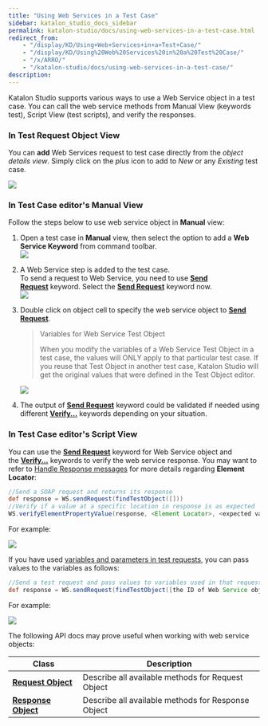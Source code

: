 ```yaml
---
title: "Using Web Services in a Test Case" 
sidebar: katalon_studio_docs_sidebar
permalink: katalon-studio/docs/using-web-services-in-a-test-case.html 
redirect_from:
    - "/display/KD/Using+Web+Services+in+a+Test+Case/"
    - "/display/KD/Using%20Web%20Services%20in%20a%20Test%20Case/"
    - "/x/ARRO/"
    - "/katalon-studio/docs/using-web-services-in-a-test-case/"
description: 
---
```

Katalon Studio supports various ways to use a Web Service object in a test case. You can call the web service methods from Manual View (keywords test), Script View (test scripts), and verify the responses.  

### In Test Request Object View

You can **add** Web Services request to test case directly from the _object details view_. Simply click on the _plus_ icon to add to _New_ or any _Existing_ test case.

![](https://github.com/katalon-studio/docs-images/raw/master/katalon-studio/docs/using-web-services-in-a-test-case-58/Screen-Shot-2018-09-20-at-5.06.42-PM.png)

### In Test Case editor's Manual View

Follow the steps below to use web service object in **Manual** view:

1.  Open a test case in **Manual** view, then select the option to add a **Web Service Keyword** from command toolbar.  
    ![](https://github.com/katalon-studio/docs-images/raw/master/katalon-studio/docs/using-web-services-in-a-test-case-58/image2017-6-30-203A493A48.png)  
      
    
2.  A Web Service step is added to the test case.   
    To send a request to Web Service, you need to use **[Send Request](/display/KD/%5BWS%5D+Send+Request)** keyword. Select the **[Send Request](/display/KD/%5BWS%5D+Send+Request)** keyword now.  
    ![](https://github.com/katalon-studio/docs-images/raw/master/katalon-studio/docs/using-web-services-in-a-test-case-58/image2018-8-23-163A583A44.png)  
      
    
3.  Double click on object cell to specify the web service object to **[Send Request](/display/KD/%5BWS%5D+Send+Request)**.
    
    > Variables for Web Service Test Object
    > 
    > When you modify the variables of a Web Service Test Object in a test case, the values will ONLY apply to that particular test case. If you reuse that Test Object in another test case, Katalon Studio will get the original values that were defined in the Test Object editor.
    
      
    ![](https://github.com/katalon-studio/docs-images/raw/master/katalon-studio/docs/using-web-services-in-a-test-case-58/image2018-8-23-163A353A40.png)  
      
    
4.  The output of **[Send Request](/display/KD/%5BWS%5D+Send+Request)** keyword could be validated if needed using different **[Verify...](/display/KD/Web+Service)** keywords depending on your situation.  
      
    
### In Test Case editor's Script View

You can use the **[Send Request](/display/KD/%5BWS%5D+Send+Request)** keyword for Web Service object and the **[Verify...](/display/KD/Web+Service)** keywords to verify the web service response. You may want to refer to [Handle Response messages](#UsingWebServicesinaTestCase5.8-HandleResponsemessages) for more details regarding **Element Locator**:

```groovy
//Send a SOAP request and returns its response
def response = WS.sendRequest(findTestObject([]))
//Verify if a value at a specific location in response is as expected
WS.verifyElementPropertyValue(response, <Element Locator>, <expected value>)
```

For example:

![](https://github.com/katalon-studio/docs-images/raw/master/katalon-studio/docs/using-web-services-in-a-test-case-58/image2017-2-28-153A203A11.png)

If you have used [variables and parameters in test requests](https://docs.katalon.com/katalon-studio/docs/parameterize-a-web-service-object.html#variables-and-parameterizing-request-objects), you can pass values to the variables as follows: 

```groovy
//Send a test request and pass values to variables used in that request
def response = WS.sendRequest(findTestObject([the ID of Web Service object], ["variable1": value1, "variable2": value2, ... , "variableN": valueN]))
```

For example:

<img src="https://github.com/katalon-studio/docs-images/raw/master/katalon-studio/docs/using-web-services-in-a-test-case/parameterize-ws.png">

The following API docs may prove useful when working with web service objects:

| Class | Description |
| --- | --- |
| **[Request Object](http://api-docs.katalon.com/studio/v4.6.0.2/api/com/kms/katalon/core/testobject/RequestObject.html)** | Describe all available methods for Request Object |
| **[Response Object](http://api-docs.katalon.com/studio/v4.6.0.2/api/com/kms/katalon/core/testobject/ResponseObject.html)** | Describe all available methods for Response Object |